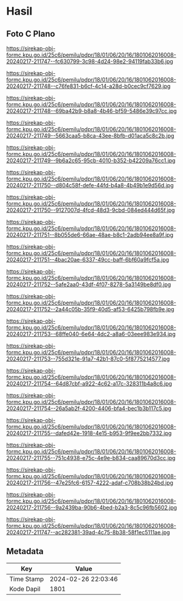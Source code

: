 # Hasil

## Foto C Plano

https://sirekap-obj-formc.kpu.go.id/25c6/pemilu/pdpr/18/01/06/20/16/1801062016008-20240217-211747--fc630799-3c98-4d24-98e2-94119fab33b6.jpg

https://sirekap-obj-formc.kpu.go.id/25c6/pemilu/pdpr/18/01/06/20/16/1801062016008-20240217-211748--c76fe831-b6cf-4c14-a28d-b0cec9cf7629.jpg

https://sirekap-obj-formc.kpu.go.id/25c6/pemilu/pdpr/18/01/06/20/16/1801062016008-20240217-211748--69ba42b9-b8a8-4b46-bf59-5486e39c97cc.jpg

https://sirekap-obj-formc.kpu.go.id/25c6/pemilu/pdpr/18/01/06/20/16/1801062016008-20240217-211749--5663caa5-b8ca-43ee-8bfb-d01aca5c8c2b.jpg

https://sirekap-obj-formc.kpu.go.id/25c6/pemilu/pdpr/18/01/06/20/16/1801062016008-20240217-211749--9b6a2c65-95cb-4010-b352-b42209a76cc1.jpg

https://sirekap-obj-formc.kpu.go.id/25c6/pemilu/pdpr/18/01/06/20/16/1801062016008-20240217-211750--d804c58f-defe-44fd-b4a8-4b49b1e9d56d.jpg

https://sirekap-obj-formc.kpu.go.id/25c6/pemilu/pdpr/18/01/06/20/16/1801062016008-20240217-211750--9127007d-4fcd-48d3-9cbd-084ed444d65f.jpg

https://sirekap-obj-formc.kpu.go.id/25c6/pemilu/pdpr/18/01/06/20/16/1801062016008-20240217-211751--8b055de6-66ae-48ae-b8c1-2adb94ee8a9f.jpg

https://sirekap-obj-formc.kpu.go.id/25c6/pemilu/pdpr/18/01/06/20/16/1801062016008-20240217-211751--4bac20ae-6337-49cc-baff-6bf60a9fcf5a.jpg

https://sirekap-obj-formc.kpu.go.id/25c6/pemilu/pdpr/18/01/06/20/16/1801062016008-20240217-211752--5afe2aa0-43df-4f07-8278-5a3149be8df0.jpg

https://sirekap-obj-formc.kpu.go.id/25c6/pemilu/pdpr/18/01/06/20/16/1801062016008-20240217-211752--2a44c05b-35f9-40d5-af53-6425b798fb9e.jpg

https://sirekap-obj-formc.kpu.go.id/25c6/pemilu/pdpr/18/01/06/20/16/1801062016008-20240217-211753--68ffe040-6e64-4dc2-a8a6-03eee983e934.jpg

https://sirekap-obj-formc.kpu.go.id/25c6/pemilu/pdpr/18/01/06/20/16/1801062016008-20240217-211753--755d321e-91a7-42b1-87c0-5f8775214577.jpg

https://sirekap-obj-formc.kpu.go.id/25c6/pemilu/pdpr/18/01/06/20/16/1801062016008-20240217-211754--64d87cbf-a922-4c62-a17c-328311b4a8c6.jpg

https://sirekap-obj-formc.kpu.go.id/25c6/pemilu/pdpr/18/01/06/20/16/1801062016008-20240217-211754--26a5ab2f-4200-4406-bfa4-bec1b3b117c5.jpg

https://sirekap-obj-formc.kpu.go.id/25c6/pemilu/pdpr/18/01/06/20/16/1801062016008-20240217-211755--dafed42e-1918-4e15-b953-9f9ee2bb7332.jpg

https://sirekap-obj-formc.kpu.go.id/25c6/pemilu/pdpr/18/01/06/20/16/1801062016008-20240217-211755--751c4938-e75c-4e9e-b834-caa89670d3cc.jpg

https://sirekap-obj-formc.kpu.go.id/25c6/pemilu/pdpr/18/01/06/20/16/1801062016008-20240217-211756--47e25fc6-6157-4222-adaf-c708b38b24bd.jpg

https://sirekap-obj-formc.kpu.go.id/25c6/pemilu/pdpr/18/01/06/20/16/1801062016008-20240217-211756--9a2439ba-90b6-4bed-b2a3-8c5c96fb5602.jpg

https://sirekap-obj-formc.kpu.go.id/25c6/pemilu/pdpr/18/01/06/20/16/1801062016008-20240217-211747--ac282381-39ad-4c75-8b38-58f1ec5111ae.jpg


## Metadata

| Key        | Value               |
| ---------- | ------------------- |
| Time Stamp | 2024-02-26 22:03:46 |
| Kode Dapil | 1801                |



